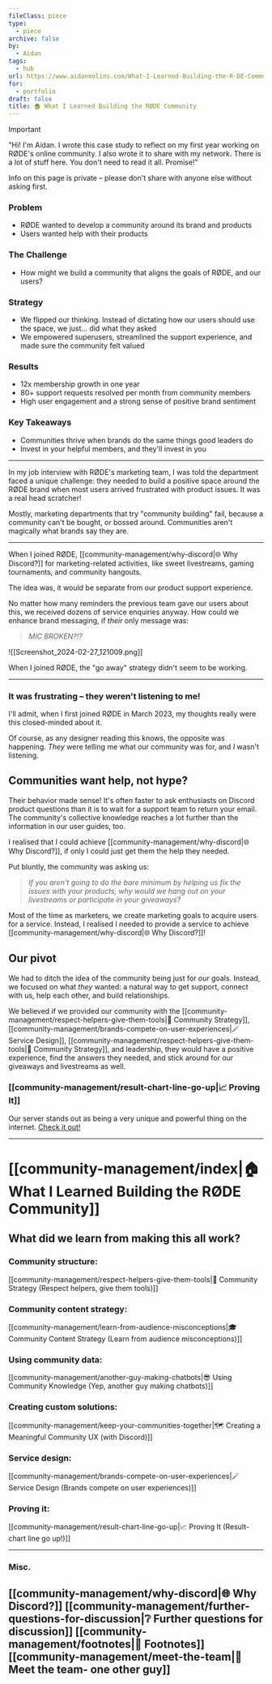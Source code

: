 ```yaml
---
fileClass: piece
type:
  - piece
archive: false
by:
  - Aidan
tags:
  - hub
url: https://www.aidanmolins.com/What-I-Learned-Building-the-R-DE-Community-5082f5c5e5444301b8fd7e909f2cda1b
for:
  - portfolio
draft: false
title: 🏠 What I Learned Building the RØDE Community
---
```

 > [!important]  
> "Hi! I'm Aidan. I wrote this case study to reflect on my first year working on RØDE's online community. I also wrote it to share with my network. There is a lot of stuff here. You don't need to read it all. Promise!"
> 
> Info on this page is private – please don't share with anyone else without asking first.
> 
> ### Problem
> * RØDE wanted to develop a community around its brand and products
> * Users wanted help with their products
> 
> ### The Challenge
> * How might we build a community that aligns the goals of RØDE, and our users?
> 
> ### Strategy
> * We flipped our thinking. Instead of dictating how our users should use the space, we just… did what they asked
> * We empowered superusers, streamlined the support experience, and made sure the community felt valued
> 
> ### Results
> * 12x membership growth in one year
> * 80+ support requests resolved per month from community members
> * High user engagement and a strong sense of positive brand sentiment
> 
> ### Key Takeaways
> * Communities thrive when brands do the same things good leaders do
> * Invest in your helpful members, and they'll invest in you

---

In my job interview with RØDE's marketing team, I was told the department faced a unique challenge: they needed to build a positive space around the RØDE brand when most users arrived frustrated with product issues. It was a real head scratcher!

Mostly, marketing departments that try "community building" fail, because a community can't be bought, or bossed around. Communities aren't magically what brands say they are.

---

When I joined RØDE, [[community-management/why-discord|🌐 Why Discord?]] for marketing-related activities, like sweet livestreams, gaming tournaments, and community hangouts.

The idea was, it would be separate from our product support experience.

No matter how many reminders the previous team gave our users about this, we received dozens of service enquiries anyway. How could we enhance brand messaging, if _their_ only message was:

> _MIC BROKEN?!?_

![[Screenshot_2024-02-27_121009.png]]

When I joined RØDE, the "go away" strategy didn't seem to be working.

---

### It was frustrating – they weren't listening to me!

I'll admit, when I first joined RØDE in March 2023, my thoughts really were this closed-minded about it.

Of course, as any designer reading this knows, the opposite was happening. _They_ were telling me what our community was for, and _I_ wasn't listening.

## Communities want help, not hype?

Their behavior made sense! It's often faster to ask enthusiasts on Discord product questions than it is to wait for a support team to return your email. The community's collective knowledge reaches a lot further than the information in our user guides, too.

I realised that I could achieve [[community-management/why-discord|🌐 Why Discord?]], if only I could just get them the help they needed.

Put bluntly, the community was asking us:

> _If you aren't going to do the bare minimum by helping us fix the issues with your products, why would we hang out on your livestreams or participate in your giveaways?_

Most of the time as marketers, we create marketing goals to acquire users for a service. Instead, I realised I needed to provide a service to achieve [[community-management/why-discord|🌐 Why Discord?]]!

## Our pivot

We had to ditch the idea of the community being just for _our_ goals. Instead, we focused on what _they_ wanted: a natural way to get support, connect with us, help each other, and build relationships.

We believed if we provided our community with the [[community-management/respect-helpers-give-them-tools|💜 Community Strategy]], [[community-management/brands-compete-on-user-experiences|🪄 Service Design]], [[community-management/respect-helpers-give-them-tools|💜 Community Strategy]], and leadership, they would have a positive experience, find the answers they needed, and stick around for our giveaways and livestreams as well.

### [[community-management/result-chart-line-go-up|📈 Proving It]]

Our server stands out as being a very unique and powerful thing on the internet. [Check it out!](https://discord.gg/audio-video-pros-by-rode-1001456982777155634)

---
# [[community-management/index|🏠 What I Learned Building the RØDE Community]]

## What did we learn from making this all work?

### Community structure:
[[community-management/respect-helpers-give-them-tools|💜 Community Strategy (Respect helpers, give them tools)]]

### Community content strategy:
[[community-management/learn-from-audience-misconceptions|🎓 Community Content Strategy (Learn from audience misconceptions)]]

### Using community data:
[[community-management/another-guy-making-chatbots|😎 Using Community Knowledge (Yep, another guy making chatbots)]]

### Creating custom solutions:
[[community-management/keep-your-communities-together|🗺️ Creating a Meaningful Community UX (with Discord)]]

### Service design:
[[community-management/brands-compete-on-user-experiences|🪄 Service Design (Brands compete on user experiences)]]

### Proving it:
[[community-management/result-chart-line-go-up|📈 Proving It (Result- chart line go up!)]]

---
### Misc.
[[community-management/why-discord|🌐 Why Discord?]]
[[community-management/further-questions-for-discussion|❔ Further questions for discussion]]
[[community-management/footnotes|📜 Footnotes]]
[[community-management/meet-the-team|👋 Meet the team- one other guy]]
---
